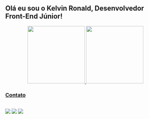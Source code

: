 ## Olá eu sou o Kelvin Ronald, Desenvolvedor Front-End Júnior!

  <div style="display: flex; justify-content: center;">
    <a href="https://github.com/DrKelvin">
    <img height="180cm" src="https://github-readme-stats.vercel.app/api?username=DrKelvin&show_icons=true&theme=dark&include_all_commits=true&count_private=true"/>
    <img height="180cm" src="https://github-readme-stats.vercel.app/api/top-langs/?username=DrKelvin&layout=compact&langs_count=16&theme=dark"/>
  </div>
  
### Contato
  
  <div style="display: inline-block;">
    <br>
    <a href="https://www.linkedin.com/in/kelvin-rlc"><img src="https://img.shields.io/badge/LinkedIn-0077B5?style=for-the-badge&logo=linkedin&logoColor=white"></img></a>
    <a href=mailto:"kelvinronald122@gmail.com"><img src="https://img.shields.io/badge/Gmail-D14836?style=for-the-badge&logo=gmail&logoColor=white"></img></a>
    <a href="https://www.instagram.com/kelvin_rlc"><img src="https://img.shields.io/badge/Instagram-E4405F?style=for-the-badge&logo=instagram&logoColor=white"></img></a>
  </div>
